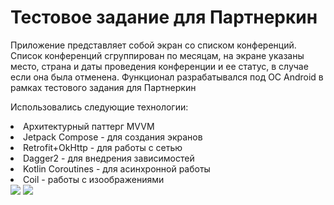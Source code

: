 # Тестовое задание для Партнеркин
<p>Приложение представляет собой экран со списком конференций. Список конференций сгруппирован по месяцам, на экране указаны место, страна и даты проведения конференции и ее статус, в случае если она была отменена. 
Функционал разрабатывался под ОС Android в рамках тестового задания для Партнеркин</p>
<p>Использовались следующие технологии:</p>
<li>Архитектурный паттерг MVVM</li>
<li>Jetpack Compose - для создания экранов</li>
<li>Retrofit+OkHttp - для работы с сетью</li>
<li>Dagger2 - для внедрения зависимостей</li>
<li>Kotlin Coroutines - для асинхронной работы</li>
<li>Coil - работы с изоображениями</li>
<span>
<img src="https://i.postimg.cc/WpZqjgKy/Screenshot-20251024-134949.png"/>
<img src="https://i.postimg.cc/RhYgcf7T/Screenshot-20251024-135003.png"/>
</span>
